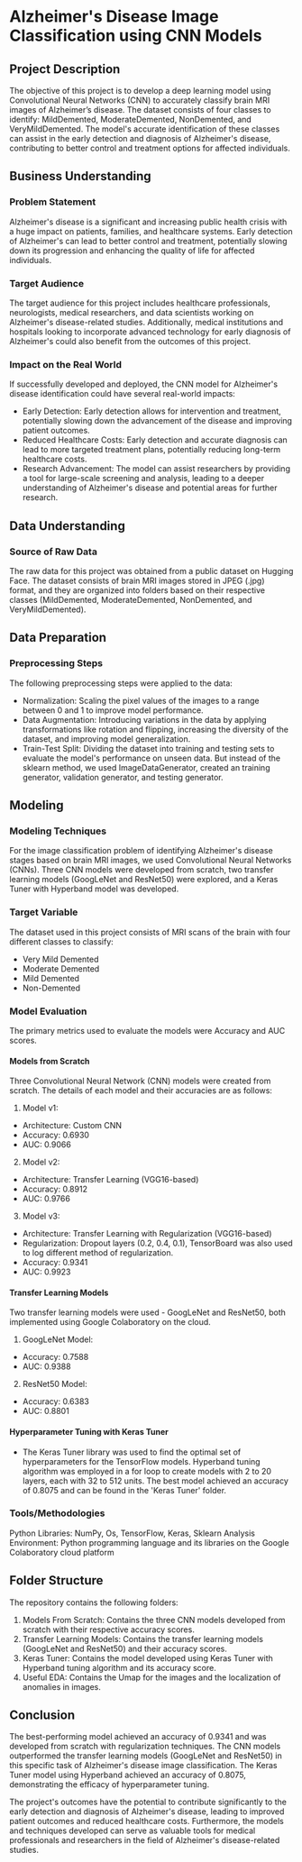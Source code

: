 # Alzheimer's Disease Image Classification using CNN Models

## Project Description
The objective of this project is to develop a deep learning model using Convolutional Neural Networks (CNN) to accurately classify brain MRI images of Alzheimer’s disease. The dataset consists of four classes to identify: MildDemented, ModerateDemented, NonDemented, and VeryMildDemented. The model's accurate identification of these classes can assist in the early detection and diagnosis of Alzheimer's disease, contributing to better control and treatment options for affected individuals.


## Business Understanding
### Problem Statement
Alzheimer's disease is a significant and increasing public health crisis with a huge impact on patients, families, and healthcare systems. Early detection of Alzheimer's can lead to better control and treatment, potentially slowing down its progression and enhancing the quality of life for affected individuals.

### Target Audience
The target audience for this project includes healthcare professionals, neurologists, medical researchers, and data scientists working on Alzheimer's disease-related studies. Additionally, medical institutions and hospitals looking to incorporate advanced technology for early diagnosis of Alzheimer's could also benefit from the outcomes of this project.

### Impact on the Real World
If successfully developed and deployed, the CNN model for Alzheimer's disease identification could have several real-world impacts:

- Early Detection: Early detection allows for intervention and treatment, potentially slowing down the advancement of the disease and improving patient outcomes.
- Reduced Healthcare Costs: Early detection and accurate diagnosis can lead to more targeted treatment plans, potentially reducing long-term healthcare costs.
- Research Advancement: The model can assist researchers by providing a tool for large-scale screening and analysis, leading to a deeper understanding of Alzheimer's disease and potential areas for further research.


## Data Understanding
### Source of Raw Data
The raw data for this project was obtained from a public dataset on Hugging Face. The dataset consists of brain MRI images stored in JPEG (.jpg) format, and they are organized into folders based on their respective classes (MildDemented, ModerateDemented, NonDemented, and VeryMildDemented).


## Data Preparation
### Preprocessing Steps
The following preprocessing steps were applied to the data:

- Normalization: Scaling the pixel values of the images to a range between 0 and 1 to improve model performance.
- Data Augmentation: Introducing variations in the data by applying transformations like rotation and flipping, increasing the diversity of the dataset, and improving model generalization.
- Train-Test Split: Dividing the dataset into training and testing sets to evaluate the model's performance on unseen data. But instead of the sklearn method, we used ImageDataGenerator, created an training generator, validation generator, and testing generator. 


## Modeling
### Modeling Techniques
For the image classification problem of identifying Alzheimer's disease stages based on brain MRI images, we used Convolutional Neural Networks (CNNs). Three CNN models were developed from scratch, two transfer learning models (GoogLeNet and ResNet50) were explored, and a Keras Tuner with Hyperband model was developed. 

### Target Variable
The dataset used in this project consists of MRI scans of the brain with four different classes to classify:

- Very Mild Demented
- Moderate Demented
- Mild Demented
- Non-Demented

### Model Evaluation
The primary metrics used to evaluate the models were Accuracy and AUC scores.

#### Models from Scratch
Three Convolutional Neural Network (CNN) models were created from scratch. The details of each model and their accuracies are as follows:

1. Model v1:
- Architecture: Custom CNN
- Accuracy: 0.6930
- AUC: 0.9066

2. Model v2:
- Architecture: Transfer Learning (VGG16-based)
- Accuracy: 0.8912
- AUC: 0.9766

3. Model v3:
- Architecture: Transfer Learning with Regularization (VGG16-based)
- Regularization: Dropout layers (0.2, 0.4, 0.1), TensorBoard was also used to log different method of regularization.
- Accuracy: 0.9341
- AUC: 0.9923

#### Transfer Learning Models
Two transfer learning models were used - GoogLeNet and ResNet50, both implemented using Google Colaboratory on the cloud.

1. GoogLeNet Model:
- Accuracy: 0.7588
- AUC: 0.9388

2. ResNet50 Model:
- Accuracy: 0.6383
- AUC: 0.8801

#### Hyperparameter Tuning with Keras Tuner
- The Keras Tuner library was used to find the optimal set of hyperparameters for the TensorFlow models. Hyperband tuning algorithm was employed in a for loop to create models with 2 to 20 layers, each with 32 to 512 units. The best model achieved an accuracy of 0.8075 and can be found in the 'Keras Tuner' folder.

### Tools/Methodologies
Python Libraries: NumPy, Os, TensorFlow, Keras, Sklearn
Analysis Environment: Python programming language and its libraries on the Google Colaboratory cloud platform


## Folder Structure
The repository contains the following folders:

1. Models From Scratch: Contains the three CNN models developed from scratch with their respective accuracy scores.
2. Transfer Learning Models: Contains the transfer learning models (GoogLeNet and ResNet50) and their accuracy scores.
3. Keras Tuner: Contains the model developed using Keras Tuner with Hyperband tuning algorithm and its accuracy score.
4. Useful EDA: Contains the Umap for the images and the localization of anomalies in images.


## Conclusion
The best-performing model achieved an accuracy of 0.9341 and was developed from scratch with regularization techniques. The CNN models outperformed the transfer learning models (GoogLeNet and ResNet50) in this specific task of Alzheimer's disease image classification. The Keras Tuner model using Hyperband achieved an accuracy of 0.8075, demonstrating the efficacy of hyperparameter tuning.

The project's outcomes have the potential to contribute significantly to the early detection and diagnosis of Alzheimer's disease, leading to improved patient outcomes and reduced healthcare costs. Furthermore, the models and techniques developed can serve as valuable tools for medical professionals and researchers in the field of Alzheimer's disease-related studies.
